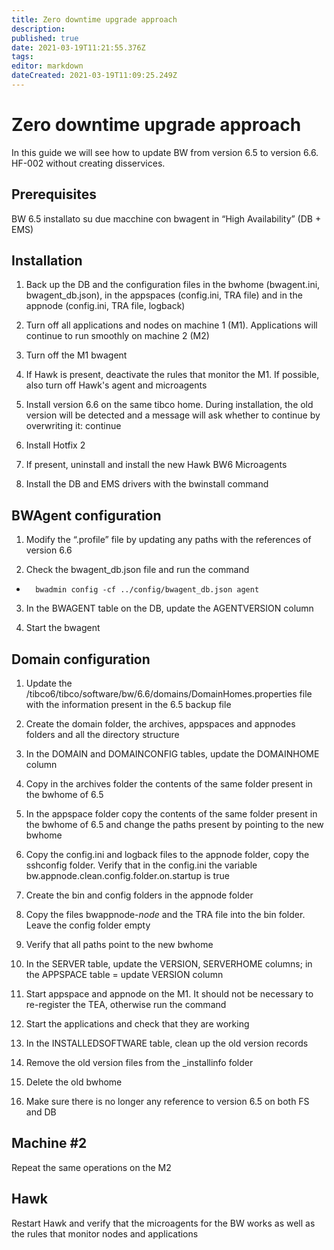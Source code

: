 ```yaml
---
title: Zero downtime upgrade approach
description: 
published: true
date: 2021-03-19T11:21:55.376Z
tags: 
editor: markdown
dateCreated: 2021-03-19T11:09:25.249Z
---
```


# Zero downtime upgrade approach
In this guide we will see how to update BW from version 6.5 to version 6.6. HF-002 without creating disservices.

## Prerequisites

BW 6.5 installato su due macchine con bwagent in “High Availability” (DB + EMS)

## Installation

1. Back up the DB and the configuration files in the bwhome (bwagent.ini, bwagent_db.json), in the appspaces (config.ini, TRA file) and in the appnode (config.ini, TRA file, logback)

2. Turn off all applications and nodes on machine 1 (M1). Applications will continue to run smoothly on machine 2 (M2)

3. Turn off the M1 bwagent

4. If Hawk is present, deactivate the rules that monitor the M1. If possible, also turn off Hawk's agent and microagents

5. Install version 6.6 on the same tibco home. During installation, the old version will be detected and a message will ask whether to continue by overwriting it: continue

6. Install Hotfix 2

7. If present, uninstall and install the new Hawk BW6 Microagents

8. Install the DB and EMS drivers with the bwinstall command

## BWAgent configuration

1. Modify the “.profile” file by updating any paths with the references of version 6.6

2. Check the bwagent_db.json file and run the command
- 	
		bwadmin config -cf ../config/bwagent_db.json agent
 
3. In the BWAGENT table on the DB, update the AGENTVERSION column

4. Start the bwagent

## Domain configuration

1. Update the /tibco6/tibco/software/bw/6.6/domains/DomainHomes.properties file with the information present in the 6.5 backup file

2. Create the domain folder, the archives, appspaces and appnodes folders and all the directory structure

3. In the DOMAIN and DOMAINCONFIG tables, update the DOMAINHOME column

4. Copy in the archives folder the contents of the same folder present in the bwhome of 6.5

5. In the appspace folder copy the contents of the same folder present in the bwhome of 6.5 and change the paths present by pointing to the new bwhome

6. Copy the config.ini and logback files to the appnode folder, copy the sshconfig folder. Verify that in the config.ini the variable bw.appnode.clean.config.folder.on.startup is true

7. Create the bin and config folders in the appnode folder
 
8. Copy the files bwappnode-*node* and the TRA file into the bin folder. Leave the config folder empty

9. Verify that all paths point to the new bwhome

10. In the SERVER table, update the VERSION, SERVERHOME columns; in the APPSPACE table = update VERSION column

11. Start appspace and appnode on the M1. It should not be necessary to re-register the TEA, otherwise run the command

12. Start the applications and check that they are working

13. In the INSTALLEDSOFTWARE table, clean up the old version records

14. Remove the old version files from the _installinfo folder

15. Delete the old bwhome

16. Make sure there is no longer any reference to version 6.5 on both FS and DB

## Machine #2

Repeat the same operations on the M2

## Hawk

Restart Hawk and verify that the microagents for the BW works as well as the rules that monitor nodes and applications